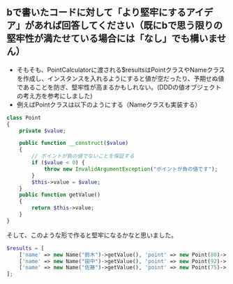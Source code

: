 ## **bで書いたコードに対して「より堅牢にするアイデア」があれば回答してください（既にbで思う限りの堅牢性が満たせている場合には「なし」でも構いません）**

- そもそも、PointCalculatorに渡される$resultsはPointクラスやNameクラスを作成し、インスタンスを入れるようにすると値が空だったり、予期せぬ値であることを防ぎ、堅牢性が高まるかもしれない。(DDDの値オブジェクトの考え方を参考にしました)
- 例えばPointクラスは以下のようにする（Nameクラスも実装する）

```php
class Point
{
    private $value;

    public function __construct($value)
    {
        // ポイントが負の値でないことを保証する
        if ($value < 0) {
            throw new InvalidArgumentException("ポイントが負の値です");
        }
        $this->value = $value;
    }
    public function getValue()
    {
        return $this->value;
    }
}

```

そして、このような形で作ると堅牢になるかなと思いました。

```php
$results = [
    ['name' => new Name("鈴木")->getValue(), 'point' => new Point(80)->getValue()], 
    ['name' => new Name("田中")->getValue(), 'point' => new Point(92)->getValue()], 
    ['name' => new Name("佐藤")->getValue(), 'point' => new Point(75)->getValue()] 
];
```